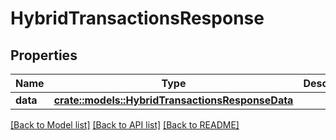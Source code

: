 # HybridTransactionsResponse

## Properties

Name | Type | Description | Notes
------------ | ------------- | ------------- | -------------
**data** | [**crate::models::HybridTransactionsResponseData**](HybridTransactionsResponse_data.md) |  | 

[[Back to Model list]](../README.md#documentation-for-models) [[Back to API list]](../README.md#documentation-for-api-endpoints) [[Back to README]](../README.md)



